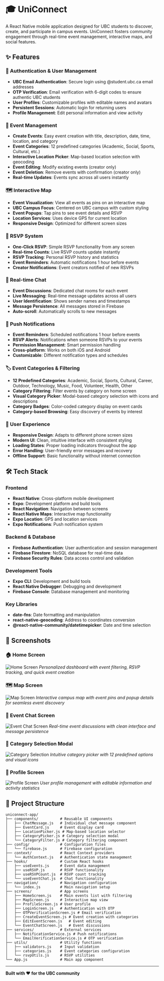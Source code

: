 # 🎓 UniConnect

A React Native mobile application designed for UBC students to discover, create, and participate in campus events. UniConnect fosters community engagement through real-time event management, interactive maps, and social features.

## ✨ Features

### 🔐 Authentication & User Management
- **UBC Email Authentication**: Secure login using @student.ubc.ca email addresses
- **OTP Verification**: Email verification with 6-digit codes to ensure authentic UBC students
- **User Profiles**: Customizable profiles with editable names and avatars
- **Persistent Sessions**: Automatic login for returning users
- **Profile Management**: Edit personal information and view activity

### 📅 Event Management
- **Create Events**: Easy event creation with title, description, date, time, location, and category
- **Event Categories**: 12 predefined categories (Academic, Social, Sports, Cultural, etc.)
- **Interactive Location Picker**: Map-based location selection with geocoding
- **Event Editing**: Modify existing events (creator only)
- **Event Deletion**: Remove events with confirmation (creator only)
- **Real-time Updates**: Events sync across all users instantly

### 🗺️ Interactive Map
- **Event Visualization**: View all events as pins on an interactive map
- **UBC Campus Focus**: Centered on UBC campus with custom styling
- **Event Popups**: Tap pins to see event details and RSVP
- **Location Services**: Uses device GPS for current location
- **Responsive Design**: Optimized for different screen sizes

### 📍 RSVP System
- **One-Click RSVP**: Simple RSVP functionality from any screen
- **Real-time Counts**: Live RSVP counts update instantly
- **RSVP Tracking**: Personal RSVP history and statistics
- **Event Reminders**: Automatic notifications 1 hour before events
- **Creator Notifications**: Event creators notified of new RSVPs

### 💬 Real-time Chat
- **Event Discussions**: Dedicated chat rooms for each event
- **Live Messaging**: Real-time message updates across all users
- **User Identification**: Shows sender names and timestamps
- **Message Persistence**: All messages stored in Firebase
- **Auto-scroll**: Automatically scrolls to new messages

### 🔔 Push Notifications
- **Event Reminders**: Scheduled notifications 1 hour before events
- **RSVP Alerts**: Notifications when someone RSVPs to your events
- **Permission Management**: Smart permission handling
- **Cross-platform**: Works on both iOS and Android
- **Customizable**: Different notification types and schedules

### 🏷️ Event Categories & Filtering
- **12 Predefined Categories**: Academic, Social, Sports, Cultural, Career, Outdoor, Technology, Music, Food, Volunteer, Health, Other
- **Category Filtering**: Filter events by category on home screen
- **Visual Category Picker**: Modal-based category selection with icons and descriptions
- **Category Badges**: Color-coded category display on event cards
- **Category-based Browsing**: Easy discovery of events by interest

### 📱 User Experience
- **Responsive Design**: Adapts to different phone screen sizes
- **Modern UI**: Clean, intuitive interface with consistent styling
- **Loading States**: Proper loading indicators throughout the app
- **Error Handling**: User-friendly error messages and recovery
- **Offline Support**: Basic functionality without internet connection

## 🛠️ Tech Stack

### Frontend
- **React Native**: Cross-platform mobile development
- **Expo**: Development platform and build tools
- **React Navigation**: Navigation between screens
- **React Native Maps**: Interactive map functionality
- **Expo Location**: GPS and location services
- **Expo Notifications**: Push notification system

### Backend & Database
- **Firebase Authentication**: User authentication and session management
- **Firebase Firestore**: NoSQL database for real-time data
- **Firebase Security Rules**: Data access control and validation

### Development Tools
- **Expo CLI**: Development and build tools
- **React Native Debugger**: Debugging and development
- **Firebase Console**: Database management and monitoring

### Key Libraries
- **date-fns**: Date formatting and manipulation
- **react-native-geocoding**: Address to coordinates conversion
- **@react-native-community/datetimepicker**: Date and time selection

## 📱 Screenshots

### 🏠 Home Screen
![Home Screen](assets/screenshots/home-screen.png)
*Personalized dashboard with event filtering, RSVP tracking, and quick event creation*

### 🗺️ Map Screen
![Map Screen](assets/screenshots/map-screen.png)
*Interactive campus map with event pins and popup details for seamless event discovery*

### 💬 Event Chat Screen
![Event Chat Screen](assets/screenshots/chat-screen.png)
*Real-time event discussions with clean interface and message persistence*

### 📝 Category Selection Modal
![Category Selection](assets/screenshots/category-modal.png)
*Intuitive category picker with 12 predefined options and visual icons*

### 👤 Profile Screen
![Profile Screen](assets/screenshots/profile-screen.png)
*User profile management with editable information and activity statistics*

## 📁 Project Structure

```
uniconnect-app/
├── components/          # Reusable UI components
│   ├── ChatMessage.js   # Individual chat message component
│   ├── EventCard.js     # Event display card
│   ├── LocationPicker.js # Map-based location selector
│   ├── CategoryPicker.js # Category selection modal
│   └── CategoryFilter.js # Category filtering component
├── config/              # Configuration files
│   └── firebase.js      # Firebase configuration
├── context/             # React Context providers
│   └── AuthContext.js   # Authentication state management
├── hooks/               # Custom React hooks
│   ├── useEvents.js     # Event data management
│   ├── useRSVP.js       # RSVP functionality
│   ├── useRSVPCount.js  # RSVP count tracking
│   └── useEventChat.js  # Chat functionality
├── navigation/          # Navigation configuration
│   └── index.js         # Main navigation setup
├── screens/             # App screens
│   ├── HomeScreen.js    # Main events list with filtering
│   ├── MapScreen.js     # Interactive map view
│   ├── ProfileScreen.js # User profile
│   ├── LoginScreen.js   # Authentication with OTP
│   ├── OTPVerificationScreen.js # Email verification
│   ├── CreateEventScreen.js # Event creation with categories
│   ├── EditEventScreen.js   # Event editing
│   └── EventChatScreen.js   # Event discussions
├── services/            # External services
│   ├── NotificationService.js # Push notifications
│   └── EmailVerificationService.js # OTP verification
├── utils/               # Utility functions
│   ├── validators.js    # Input validation
│   ├── categories.js    # Event categories configuration
│   └── rsvpUtils.js     # RSVP utilities
└── App.js               # Main app component
```

---

**Built with ❤️ for the UBC community**
